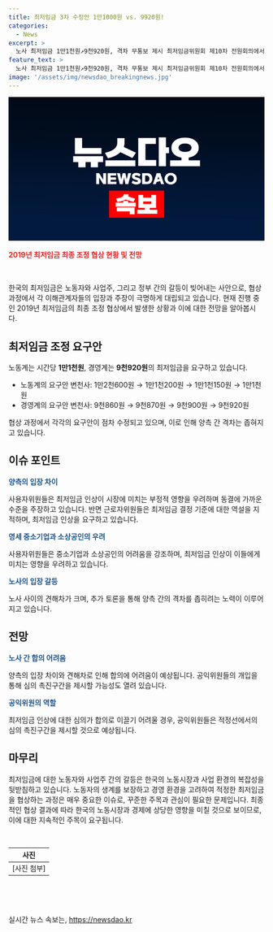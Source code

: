 ```yaml
---
title: 최저임금 3차 수정안 1만1000원 vs. 9920원!
categories:
  - News
excerpt: >
  노사 최저임금 1만1천원↗9천920원, 격차 무통보 제시 최저임금위원회 제10차 전원회의에서 노동계는 시간당 1만1천원, 경영계는 9천920원을 제시하며 격차를 줄이지 못했습니다. 노동계의 요구안은 27.8%→11.6%, 경영계는 0.1%→0.6% 상승했으며, 양측의 격차는 1천원 가까이 유지됐습니다. 노사는 추가 토론을 통해 격차를 좁히기 위한 노력을 계획하고 있으나, 합의를 이루기 어려우면 심의 촉진구간을 공익위원이 제시할 예정이며, 공익위원은 노사에게 계속적인 수정안 제출을 요구할 예정입니다. SBS Biz는 독자들의 제보를 환영하고 있습니다. (출처: SBS Biz) [홈페이지 바로가기]
feature_text: >
  노사 최저임금 1만1천원↗9천920원, 격차 무통보 제시 최저임금위원회 제10차 전원회의에서 노동계는 시간당 1만1천원, 경영계는 9천920원을 제시하며 격차를 줄이지 못했습니다. 노동계의 요구안은 27.8%→11.6%, 경영계는 0.1%→0.6% 상승했으며, 양측의 격차는 1천원 가까이 유지됐습니다. 노사는 추가 토론을 통해 격차를 좁히기 위한 노력을 계획하고 있으나, 합의를 이루기 어려우면 심의 촉진구간을 공익위원이 제시할 예정이며, 공익위원은 노사에게 계속적인 수정안 제출을 요구할 예정입니다. SBS Biz는 독자들의 제보를 환영하고 있습니다. (출처: SBS Biz) [홈페이지 바로가기]
image: '/assets/img/newsdao_breakingnews.jpg'
---
```


<p><img src="/assets/img/newsdao_breakingnews.jpg" alt="pcversion 속보" /></p>

<p><b><span style="color: #ee2323;">2019년 최저임금 최종 조정 협상 현황 및 전망</span></b></p>

<p data-ke-size="size16">&nbsp;</p>

<p>한국의 최저임금은 노동자와 사업주, 그리고 정부 간의 갈등이 빚어내는 사안으로, 협상 과정에서 각 이해관계자들의 입장과 주장이 극명하게 대립되고 있습니다. 현재 진행 중인 2019년 최저임금의 최종 조정 협상에서 발생한 상황과 이에 대한 전망을 알아봅시다.</p>

<h2 data-ke-size="size26">최저임금 조정 요구안</h2>

<p>노동계는 시간당 <b>1만1천원</b>, 경영계는 <b>9천920원</b>의 최저임금을 요구하고 있습니다.</p>

<ul>
<li>노동계의 요구안 변천사: 1만2천600원 → 1만1천200원 → 1만1천150원 → 1만1천원</li>
<li>경영계의 요구안 변천사: 9천860원 → 9천870원 → 9천900원 → 9천920원</li>
</ul>

<p data-ke-size="size16">협상 과정에서 각각의 요구안이 점차 수정되고 있으며, 이로 인해 양측 간 격차는 좁혀지고 있습니다.</p>

<h2 data-ke-size="size26">이슈 포인트</h2>

<p><b><span style="color: #1a5490;">양측의 입장 차이</span></b></p>

<p data-ke-size="size16">사용자위원들은 최저임금 인상이 시장에 미치는 부정적 영향을 우려하며 동결에 가까운 수준을 주장하고 있습니다. 반면 근로자위원들은 최저임금 결정 기준에 대한 역설을 지적하며, 최저임금 인상을 요구하고 있습니다.</p>

<p><b><span style="color: #1a5490;">영세 중소기업과 소상공인의 우려</span></b></p>

<p data-ke-size="size16">사용자위원들은 중소기업과 소상공인의 어려움을 강조하며, 최저임금 인상이 이들에게 미치는 영향을 우려하고 있습니다.</p>

<p><b><span style="color: #1a5490;">노사의 입장 갈등</span></b></p>

<p data-ke-size="size16">노사 사이의 견해차가 크며, 추가 토론을 통해 양측 간의 격차를 좁히려는 노력이 이루어지고 있습니다.</p>

<h2 data-ke-size="size26">전망</h2>

<p><b><span style="color: #1a5490;">노사 간 합의 어려움</span></b></p>

<p data-ke-size="size16">양측의 입장 차이와 견해차로 인해 합의에 어려움이 예상됩니다. 공익위원들의 개입을 통해 심의 촉진구간을 제시할 가능성도 열려 있습니다.</p>

<p><b><span style="color: #1a5490;">공익위원의 역할</span></b></p>

<p data-ke-size="size16">최저임금 인상에 대한 심의가 합의로 이끌기 어려울 경우, 공익위원들은 적정선에서의 심의 촉진구간을 제시할 것으로 예상됩니다.</p>

<h2 data-ke-size="size26">마무리</h2>

<p>최저임금에 대한 노동자와 사업주 간의 갈등은 한국의 노동시장과 사업 환경의 복잡성을 뒷받침하고 있습니다. 노동자의 생계를 보장하고 경영 환경을 고려하여 적정한 최저임금을 협상하는 과정은 매우 중요한 이슈로, 꾸준한 주목과 관심이 필요한 문제입니다. 최종적인 협상 결과에 따라 한국의 노동시장과 경제에 상당한 영향을 미칠 것으로 보이므로, 이에 대한 지속적인 주목이 요구됩니다.</p>

<p data-ke-size="size16">&nbsp;</p>

<table>
<thead>
<tr>
<th style="text-align: center;">사진</th>
</tr>
</thead>
<tbody>
<tr>
<td style="text-align: center; height: 17px;">[사진 첨부]</td>
</tr>
</tbody>
</table>

<p data-ke-size="size16">&nbsp;</p>

<p data-ke-size="size16">&nbsp;</p>
실시간 뉴스 속보는, <a href="https://newsdao.kr" rel="dofollow">https://newsdao.kr</a>


